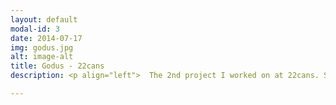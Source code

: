 ```yaml
---
layout: default
modal-id: 3
date: 2014-07-17
img: godus.jpg
alt: image-alt
title: Godus - 22cans
description: <p align="left">  The 2nd project I worked on at 22cans. Selected by Apple as 'App Store Best of 2014', and received over 25 million downloads. I worked on the majority of gameplay features, including the settlements house-clumping, and the 'land manipulation' feature. For the latter, I designed a custom algorithm for applying user deformations to a procedural terrain. Other responsibilities included gameplay features, user input, MapReduce multi-threaded spatial partitioning, and profiling & optimisation. </p> 

---
```

